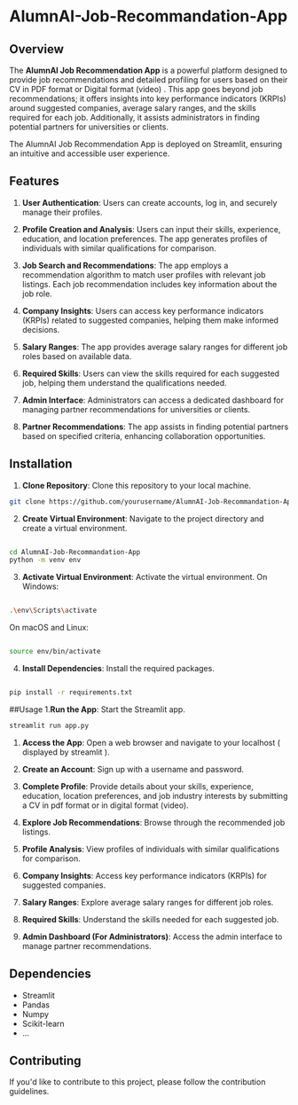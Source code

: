 # AlumnAI-Job-Recommandation-App


## Overview

The **AlumnAI Job Recommendation App** is a powerful platform designed to provide job recommendations and detailed profiling for users based on their CV in PDF format or Digital format (video) . This app goes beyond job recommendations; it offers insights into key performance indicators (KRPIs) around suggested companies, average salary ranges, and the skills required for each job. Additionally, it assists administrators in finding potential partners for universities or clients.

The AlumnAI Job Recommendation App is deployed on Streamlit, ensuring an intuitive and accessible user experience.

## Features

1. **User Authentication**: Users can create accounts, log in, and securely manage their profiles.

2. **Profile Creation and Analysis**: Users can input their skills, experience, education, and location preferences. The app generates profiles of individuals with similar qualifications for comparison.

3. **Job Search and Recommendations**: The app employs a recommendation algorithm to match user profiles with relevant job listings. Each job recommendation includes key information about the job role.

4. **Company Insights**: Users can access key performance indicators (KRPIs) related to suggested companies, helping them make informed decisions.

5. **Salary Ranges**: The app provides average salary ranges for different job roles based on available data.

6. **Required Skills**: Users can view the skills required for each suggested job, helping them understand the qualifications needed.

7. **Admin Interface**: Administrators can access a dedicated dashboard for managing partner recommendations for universities or clients.

8. **Partner Recommendations**: The app assists in finding potential partners based on specified criteria, enhancing collaboration opportunities.

## Installation

1. **Clone Repository**: Clone this repository to your local machine.

```bash
git clone https://github.com/yourusername/AlumnAI-Job-Recommandation-App.git
```
2. **Create Virtual Environment**: Navigate to the project directory and create a virtual environment.
```bash

cd AlumnAI-Job-Recommandation-App 
python -m venv env
```
3. **Activate Virtual Environment**: Activate the virtual environment.
On Windows:
```bash

.\env\Scripts\activate
```
On macOS and Linux:
```bash

source env/bin/activate
```
4. **Install Dependencies**: Install the required packages.
```bash

pip install -r requirements.txt
```
##Usage
 1.**Run the App**: Start the Streamlit app.
```bash
streamlit run app.py
```
1. **Access the App**: Open a web browser and navigate to your localhost ( displayed by streamlit ).

2. **Create an Account**: Sign up with a username and password.

3. **Complete Profile**: Provide details about your skills, experience, education, location preferences, and job industry interests by submitting a CV in pdf format or in digital format (video).

4. **Explore Job Recommendations**: Browse through the recommended job listings.

5. **Profile Analysis**: View profiles of individuals with similar qualifications for comparison.

6. **Company Insights**: Access key performance indicators (KRPIs) for suggested companies.

7. **Salary Ranges**: Explore average salary ranges for different job roles.

8. **Required Skills**: Understand the skills needed for each suggested job.

9. **Admin Dashboard (For Administrators)**: Access the admin interface to manage partner recommendations.

## Dependencies

- Streamlit
- Pandas
- Numpy
- Scikit-learn
- ...

## Contributing

If you'd like to contribute to this project, please follow the contribution guidelines.

